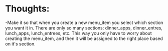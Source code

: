 # Thoughts:
  -Make it so that when you create a new menu_item you select which section you want it in. There are only so many sections: dinner_apps, dinner_entres, lunch_apps, lunch_entrees, etc. This way you only have to worry about creating the menu_item, and then it will be assigned to the right place based on it's section.
